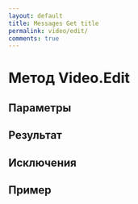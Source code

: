 ```yaml
---
layout: default
title: Messages Get title
permalink: video/edit/
comments: true
---
```

# Метод Video.Edit

## Параметры

## Результат

## Исключения

## Пример
```csharp

```
